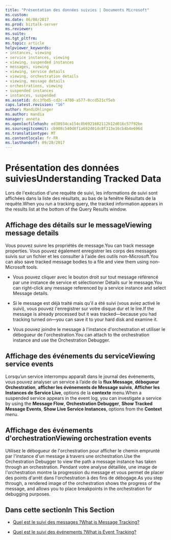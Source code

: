 ```yaml
---
title: "Présentation des données suivies | Documents Microsoft"
ms.custom: 
ms.date: 06/08/2017
ms.prod: biztalk-server
ms.reviewer: 
ms.suite: 
ms.tgt_pltfrm: 
ms.topic: article
helpviewer_keywords:
- instances, viewing
- service instances, viewing
- viewing, suspended instances
- messages, viewing
- viewing, service details
- viewing, orchestration details
- viewing, message details
- orchestrations, viewing
- suspended instances
- instances, suspended
ms.assetid: dcc3fbd5-cd2c-4780-a577-0ccd521cf5eb
caps.latest.revision: "16"
author: MandiOhlinger
ms.author: mandia
manager: anneta
ms.openlocfilehash: ed30934ca154c8b6921682112b12d016c57f92be
ms.sourcegitcommit: cb908c540d8f1a692d01dc8f313e16cb4b4e696d
ms.translationtype: MT
ms.contentlocale: fr-FR
ms.lasthandoff: 09/20/2017
---
```

# <a name="understanding-tracked-data"></a><span data-ttu-id="84ac1-102">Présentation des données suivies</span><span class="sxs-lookup"><span data-stu-id="84ac1-102">Understanding Tracked Data</span></span>
<span data-ttu-id="84ac1-103">Lors de l'exécution d'une requête de suivi, les informations de suivi sont affichées dans la liste des résultats, au bas de la fenêtre Résultats de la requête.</span><span class="sxs-lookup"><span data-stu-id="84ac1-103">When you run a tracking query, the tracked information appears in the results list at the bottom of the Query Results window.</span></span>  
  
## <a name="viewing-message-details"></a><span data-ttu-id="84ac1-104">Affichage des détails sur le message</span><span class="sxs-lookup"><span data-stu-id="84ac1-104">Viewing message details</span></span>  
 <span data-ttu-id="84ac1-105">Vous pouvez suivre les propriétés de message.</span><span class="sxs-lookup"><span data-stu-id="84ac1-105">You can track message properties.</span></span> <span data-ttu-id="84ac1-106">Vous pouvez également enregistrer les corps des messages suivis sur un fichier et les consulter à l'aide des outils non-Microsoft.</span><span class="sxs-lookup"><span data-stu-id="84ac1-106">You can also save tracked message bodies to a file and view them using non-Microsoft tools.</span></span>  
  
-   <span data-ttu-id="84ac1-107">Vous pouvez cliquer avec le bouton droit sur tout message référencé par une instance de service et sélectionner Détails sur le message.</span><span class="sxs-lookup"><span data-stu-id="84ac1-107">You can right-click any message referenced by a service instance and select Message details.</span></span>  
  
-   <span data-ttu-id="84ac1-108">Si le message est déjà traité mais qu'il a été suivi (vous aviez activé le suivi), vous pouvez l'enregistrer sur votre disque dur et le lire.</span><span class="sxs-lookup"><span data-stu-id="84ac1-108">If the message is already processed but it was tracked—because you had tracking turned on—you can save it to your hard disk and examine it.</span></span>  
  
-   <span data-ttu-id="84ac1-109">Vous pouvez joindre le message à l'instance d'orchestration et utiliser le débogueur de l'orchestration.</span><span class="sxs-lookup"><span data-stu-id="84ac1-109">You can attach to the orchestration instance and use the Orchestration Debugger.</span></span>  
  
## <a name="viewing-service-events"></a><span data-ttu-id="84ac1-110">Affichage des événements du service</span><span class="sxs-lookup"><span data-stu-id="84ac1-110">Viewing service events</span></span>  
 <span data-ttu-id="84ac1-111">Lorsqu’un service interrompu apparaît dans le journal des événements, vous pouvez analyser un service à l’aide de la **flux Message**, **débogueur Orchestration**, **afficher les événements de Message suivis**, **Afficher les Instances de Service Live**, options de la **contexte** menu.</span><span class="sxs-lookup"><span data-stu-id="84ac1-111">When a suspended service appears in the event log, you can investigate a service by using the **Message Flow**, **Orchestration Debugger**, **Show Tracked Message Events**, **Show Live Service Instances**, options from the **Context** menu.</span></span>  
  
## <a name="viewing-orchestration-events"></a><span data-ttu-id="84ac1-112">Affichage des événements d'orchestration</span><span class="sxs-lookup"><span data-stu-id="84ac1-112">Viewing orchestration events</span></span>  
 <span data-ttu-id="84ac1-113">Utilisez le débogueur de l'orchestration pour afficher le chemin emprunté par l'instance d'un message à travers une orchestration.</span><span class="sxs-lookup"><span data-stu-id="84ac1-113">Use the Orchestration Debugger to view the path a message instance has taken through an orchestration.</span></span> <span data-ttu-id="84ac1-114">Pendant votre analyse détaillée, une image de l'orchestration montre la progression du message et vous permet de placer des points d'arrêt dans l'orchestration à des fins de débogage.</span><span class="sxs-lookup"><span data-stu-id="84ac1-114">As you step through, a rendered image of the orchestration shows the progress of the message, and allows you to place breakpoints in the orchestration for debugging purposes.</span></span>  
  
## <a name="in-this-section"></a><span data-ttu-id="84ac1-115">Dans cette section</span><span class="sxs-lookup"><span data-stu-id="84ac1-115">In This Section</span></span>  
  
-   [<span data-ttu-id="84ac1-116">Quel est le suivi des messages ?</span><span class="sxs-lookup"><span data-stu-id="84ac1-116">What is Message Tracking?</span></span>](../core/what-is-message-tracking.md)  
  
-   [<span data-ttu-id="84ac1-117">Quel est le suivi des événements ?</span><span class="sxs-lookup"><span data-stu-id="84ac1-117">What is Event Tracking?</span></span>](../core/what-is-event-tracking.md)